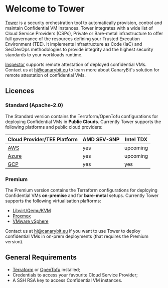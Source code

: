 # Welcome to Tower

[Tower](https://www.canarybit.eu/confidential-cloud-tower/) is a security orchestration tool to automatically provision, control and maintain Confidential VM instances. 
Tower integrates with a wide list of Cloud Service Providers (CSPs), Private or Bare-metal infrastructure to offer full governance of the resources defining your Trusted Execution Environment (TEE).
It implements Infrastructure as Code (IaC) and SecDevOps methodologies to provide integrity and the highest security standards to your workloads runtime.

[Inspector](https://www.canarybit.eu/confidential-cloud-inspector/) supports remote attestation of deployed confidential VMs. Contact us at hi@canarybit.eu to learn more about CanaryBit's solution for remote attestation of confidential VMs.

## Licences

### Standard (Apache-2.0)
The Standard version contains the Terraform/OpenTofu configurations for deploying Confidential VMs in **Public Clouds**. 
Currently Tower supports the following platforms and public cloud providers:

| Cloud Provider/TEE Platform    | AMD SEV-SNP | Intel TDX |
| -------- | ------- |------- |
| [AWS](/aws)        | yes    | upcoming    |
| [Azure](/azure)        | yes    | upcoming    |
| [GCP](/gcp)        | yes    | yes    |

### Premium
The Premium version contains the Terraform configurations for deploying Confidential VMs **on-premise** and for **bare-metal** setups.
Currently Tower supports the following virtualisation plaftorms:

- [Libvirt/Qemu/KVM](https://libvirt.org/)
- [Proxmox](https://www.proxmox.com/)
- [VMware vSphere](https://www.vmware.com/products/cloud-infrastructure/vsphere)

Contact us at hi@canarybit.eu if you want to use Tower to deploy confidential VMs in on-prem deployments (that requires the Premium version).

## General Requirements

- [Terraform](https://developer.hashicorp.com/terraform) or [OpenTofu](https://opentofu.org/docs/intro/install/) installed;
- Credentials to access your favourite Cloud Service Provider;
- A SSH RSA key to access Confidential VM instances.
